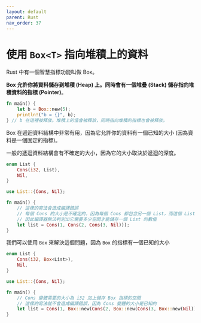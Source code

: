 ```yaml
---
layout: default
parent: Rust
nav_order: 37
---
```


# 使用 `Box<T>` 指向堆積上的資料

Rust 中有一個智慧指標功能叫做 Box。

**Box 允許你將資料儲存到堆積 (Heap) 上。同時會有一個堆疊 (Stack) 儲存指向堆積資料的指標 (Pointer)**。

```rust
fn main() {
    let b = Box::new(5);
    println!("b = {}", b);
} // b 在這裡被釋放。堆積上的值會被釋放，同時指向堆積的指標也會被釋放。
```

Box 在遞迴資料結構中非常有用，因為它允許你的資料有一個已知的大小 (因為資料是一個固定的指標)。

一般的遞迴資料結構會有不確定的大小，因為它的大小取決於遞迴的深度。

```rust
enum List {
    Cons(i32, List),
    Nil,
}

use List::{Cons, Nil};

fn main() {
    // 這樣的寫法會造成編譯錯誤
    // 每個 Cons 的大小是不確定的，因為每個 Cons 都包含另一個 List，而這個 List 又包含另一個 Cons，以此類推
    // 因此編譯器無法判別出它需要多少空間才能儲存一個 List 的數值
    let list = Cons(1, Cons(2, Cons(3, Nil)));
}
```

我們可以使用 `Box` 來解決這個問題，因為 `Box` 的指標有一個已知的大小

```rust
enum List {
    Cons(i32, Box<List>),
    Nil,
}

use List::{Cons, Nil};

fn main() {
    // Cons 變體需要的大小為 i32 加上儲存 Box 指標的空間
    // 這樣的寫法就不會造成編譯錯誤，因為 Cons 變體的大小是已知的
    let list = Cons(1, Box::new(Cons(2, Box::new(Cons(3, Box::new(Nil)))));
}
```
